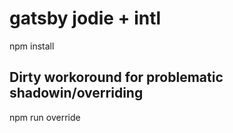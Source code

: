 
# gatsby jodie + intl  
npm install

## Dirty workoround for problematic shadowin/overriding
npm run override 